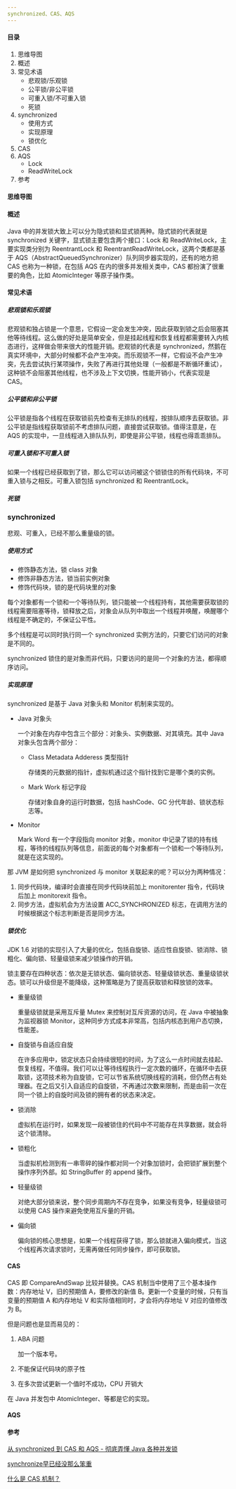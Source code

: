 ```yaml
---
synchronized、CAS、AQS
---
```


#### 目录

1. 思维导图
2. 概述
3. 常见术语
   - 悲观锁/乐观锁
   - 公平锁/非公平锁
   - 可重入锁/不可重入锁
   - 死锁
4. synchronized
   - 使用方式
   - 实现原理
   - 锁优化
5. CAS
6. AQS
   - Lock
   - ReadWriteLock
7. 参考

#### 思维导图

#### 概述

Java 中的并发锁大致上可以分为隐式锁和显式锁两种。隐式锁的代表就是 synchronized 关键字，显式锁主要包含两个接口：Lock 和 ReadWriteLock，主要实现类分别为 ReentrantLock 和 ReentrantReadWriteLock，这两个类都是基于 AQS（AbstractQueuedSynchronizer）队列同步器实现的，还有的地方把 CAS 也称为一种锁，在包括 AQS 在内的很多并发相关类中，CAS 都扮演了很重要的角色，比如 AtomicInteger 等原子操作类。

#### 常见术语

##### 悲观锁和乐观锁

悲观锁和独占锁是一个意思，它假设一定会发生冲突，因此获取到锁之后会阻塞其他等待线程。这么做的好处是简单安全，但是挂起线程和恢复线程都需要转入内核态进行，这样做会带来很大的性能开销。悲观锁的代表是 synchronized，然鹅在真实环境中，大部分时候都不会产生冲突。而乐观锁不一样，它假设不会产生冲突，先去尝试执行某项操作，失败了再进行其他处理（一般都是不断循环重试），这种锁不会阻塞其他线程，也不涉及上下文切换，性能开销小，代表实现是 CAS。

##### 公平锁和非公平锁

公平锁是指各个线程在获取锁前先检查有无排队的线程，按排队顺序去获取锁。非公平锁是指线程获取锁前不考虑排队问题，直接尝试获取锁。值得注意是，在 AQS 的实现中，一旦线程进入排队队列，即使是非公平锁，线程也得乖乖排队。

##### 可重入锁和不可重入锁

如果一个线程已经获取到了锁，那么它可以访问被这个锁锁住的所有代码块，不可重入锁与之相反。可重入锁包括 synchronized 和 ReentrantLock。

##### 死锁



### synchronized

悲观、可重入，已经不那么重量级的锁。

##### 使用方式

- 修饰静态方法，锁 class 对象
- 修饰非静态方法，锁当前实例对象
- 修饰代码块，锁的是代码块里的对象

每个对象都有一个锁和一个等待队列，锁只能被一个线程持有，其他需要获取锁的线程需要阻塞等待，锁释放之后，对象会从队列中取出一个线程并唤醒，唤醒哪个线程是不确定的，不保证公平性。

多个线程是可以同时执行同一个 synchronized 实例方法的，只要它们访问的对象是不同的。

synchronized 锁住的是对象而非代码，只要访问的是同一个对象的方法，都得顺序访问。

##### 实现原理

synchronized 是基于 Java 对象头和 Monitor 机制来实现的。

- Java 对象头

  一个对象在内存中包含三个部分：对象头、实例数据、对其填充。其中 Java 对象头包含两个部分：

  - Class Metadata Adderess 类型指针

    存储类的元数据的指针，虚拟机通过这个指针找到它是哪个类的实例。

  - Mark Work 标记字段

    存储对象自身的运行时数据，包括 hashCode、GC 分代年龄、锁状态标志等。

- Monitor

  Mark Word 有一个字段指向 monitor 对象，monitor 中记录了锁的持有线程，等待的线程队列等信息，前面说的每个对象都有一个锁和一个等待队列，就是在这实现的。

那 JVM 是如何把 synchronized 与 monitor 关联起来的呢？可以分为两种情况：

1. 同步代码块，编译时会直接在同步代码块前加上 monitorenter 指令，代码块后加上 monitorexit 指令。
2. 同步方法，虚拟机会为方法设置 ACC_SYNCHRONIZED 标志，在调用方法的时候根据这个标志判断是否是同步方法。

##### 锁优化

JDK 1.6 对锁的实现引入了大量的优化，包括自旋锁、适应性自旋锁、锁消除、锁粗化、偏向锁、轻量级锁来减少锁操作的开销。

锁主要存在四种状态：依次是无锁状态、偏向锁状态、轻量级锁状态、重量级锁状态。锁可以升级但是不能降级，这种策略是为了提高获取锁和释放锁的效率。

- 重量级锁

  重量级锁就是采用互斥量 Mutex 来控制对互斥资源的访问，在 Java 中被抽象为监视器锁 Monitor，这种同步方式成本非常高，包括内核态到用户态切换，性能差。

- 自旋锁与自适应自旋

  在许多应用中，锁定状态只会持续很短的时间，为了这么一点时间就去挂起、恢复线程，不值得。我们可以让等待线程执行一定次数的循环，在循环中去获取锁，这项技术称为自旋锁，它可以节省系统切换线程的消耗，但仍然占有处理器。在之后又引入自适应的自旋锁，不再通过次数来限制，而是由前一次在同一个锁上的自旋时间及锁的拥有者的状态来决定。

- 锁消除

  虚拟机在运行时，如果发现一段被锁住的代码中不可能存在共享数据，就会将这个锁清除。

- 锁粗化

  当虚拟机检测到有一串零碎的操作都对同一个对象加锁时，会把锁扩展到整个操作序列外部。如 StringBuffer 的 append 操作。

- 轻量级锁

  对绝大部分锁来说，整个同步周期内不存在竞争，如果没有竞争，轻量级锁可以使用 CAS 操作来避免使用互斥量的开销。

- 偏向锁

  偏向锁的核心思想是，如果一个线程获得了锁，那么锁就进入偏向模式，当这个线程再次请求锁时，无需再做任何同步操作，即可获取锁。

#### CAS

CAS 即 CompareAndSwap 比较并替换。CAS 机制当中使用了三个基本操作数：内存地址 V，旧的预期值 A，要修改的新值 B。更新一个变量的时候，只有当变量的预期值 A 和内存地址 V 和实际值相同时，才会将内存地址 V 对应的值修改为 B。

但是问题也是显而易见的：

1. ABA 问题

   加一个版本号。

2. 不能保证代码块的原子性

3. 在多次尝试更新一个值时不成功，CPU 开销大

在 Java 并发包中 AtomicInteger、等都是它的实现。

#### AQS



#### 参考

[从 synchronized 到 CAS 和 AQS - 彻底弄懂 Java 各种并发锁](https://juejin.im/post/5c37377351882525ec200f9e)

[synchronize早已经没那么笨重](https://juejin.im/post/5bff854b5188250e8601ec90)

[什么是 CAS 机制？](https://www.jianshu.com/p/41216f83c0e1)